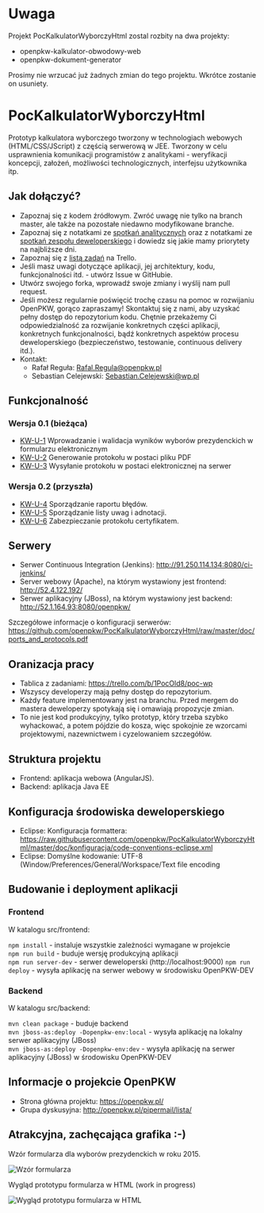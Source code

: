 # Uwaga

Projekt PocKalkulatorWyborczyHtml zostal rozbity na dwa projekty:
- openpkw-kalkulator-obwodowy-web
- openpkw-dokument-generator

Prosimy nie wrzucać już żadnych zmian do tego projektu. Wkrótce zostanie on usuniety.

# PocKalkulatorWyborczyHtml
Prototyp kalkulatora wyborczego tworzony w technologiach webowych (HTML/CSS/JScript) z częścią serwerową w JEE. Tworzony w celu usprawnienia komunikacji programistów z analitykami - weryfikacji koncepcji, założeń, możliwości technologicznych, interfejsu użytkownika itp.

## Jak dołączyć?
- Zapoznaj się z kodem źródłowym. Zwróć uwagę nie tylko na branch master, ale także na pozostałe niedawno modyfikowane branche.
- Zapoznaj się z notatkami ze [spotkań analitycznych](https://github.com/openpkw/openpkw/blob/master/Protokoly%20spotkan.md) oraz z notatkami ze [spotkań zespołu deweloperskiego](https://github.com/openpkw/PocKalkulatorWyborczyHtml/blob/master/Protokoly_spotkan.md) i dowiedz się jakie mamy priorytety na najbliższe dni.
- Zapoznaj się z [listą zadań](https://trello.com/b/1PocOld8/poc-wp) na Trello.
- Jeśli masz uwagi dotyczące aplikacji, jej architektury, kodu, funkcjonalności itd. - utwórz Issue w GitHubie. 
- Utwórz swojego forka, wprowadź swoje zmiany i wyślij nam pull request.
- Jeśli możesz regularnie poświęcić trochę czasu na pomoc w rozwijaniu OpenPKW, gorąco zapraszamy! Skontaktuj się z nami, aby uzyskać pełny dostęp do repozytorium kodu. Chętnie przekażemy Ci odpowiedzialność za rozwijanie konkretnych części aplikacji, konkretnych funkcjonalności, bądź konkretnych aspektów procesu deweloperskiego (bezpieczeństwo, testowanie, continuous delivery itd.).
- Kontakt:
  - Rafał Reguła: <Rafal.Regula@openpkw.pl>
  - Sebastian Celejewski: <Sebastian.Celejewski@wp.pl>

## Funkcjonalność
### Wersja 0.1 (bieżąca)
- [KW-U-1](http://trello.com/c/wHH5FeuB) Wprowadzanie i walidacja wyników wyborów prezydenckich w formularzu elektronicznym
- [KW-U-2](https://trello.com/c/3nQc4SMi) Generowanie protokołu w postaci pliku PDF
- [KW-U-3](https://trello.com/c/LzikRQvG) Wysyłanie protokołu w postaci elektronicznej na serwer

### Wersja 0.2 (przyszła)
- [KW-U-4](https://trello.com/c/xXDZeLrq) Sporządzanie raportu błędów.
- [KW-U-5](https://trello.com/c/cOlQ97Vi) Sporządzanie listy uwag i adnotacji.
- [KW-U-6](https://trello.com/c/I4WIjpR9) Zabezpieczanie protokołu certyfikatem.

## Serwery
- Serwer Continuous Integration (Jenkins): http://91.250.114.134:8080/ci-jenkins/
- Server webowy (Apache), na którym wystawiony jest frontend: http://52.4.122.192/
- Serwer aplikacyjny (JBoss), na którym wystawiony jest backend: http://52.1.164.93:8080/openpkw/

Szczegółowe informacje o konfiguracji serwerów: https://github.com/openpkw/PocKalkulatorWyborczyHtml/raw/master/doc/ports_and_protocols.pdf

## Oranizacja pracy
- Tablica z zadaniami: https://trello.com/b/1PocOld8/poc-wp
- Wszyscy developerzy mają pełny dostęp do repozytorium.
- Każdy feature implementowany jest na branchu. Przed mergem do mastera deweloperzy spotykają się i omawiają propozycje zmian.
- To nie jest kod produkcyjny, tylko prototyp, który trzeba szybko wyhackować, a potem pójdzie do kosza, więc spokojnie ze wzorcami projektowymi, nazewnictwem i cyzelowaniem szczegółów.

## Struktura projektu
- Frontend: aplikacja webowa (AngularJS).
- Backend: aplikacja Java EE

## Konfiguracja środowiska deweloperskiego
- Eclipse: Konfiguracja formattera: https://raw.githubusercontent.com/openpkw/PocKalkulatorWyborczyHtml/master/doc/konfiguracja/code-conventions-eclipse.xml
- Eclipse: Domyślne kodowanie: UTF-8 (Window/Preferences/General/Workspace/Text file encoding

## Budowanie i deployment aplikacji
### Frontend
W katalogu src/frontend:

```npm install``` - instaluje wszystkie zależności wymagane w projekcie<br/>
```npm run build``` - buduje wersję produkcyjną aplikacji<br/>
```npm run server-dev``` - serwer deweloperski (http://localhost:9000)
```npm run deploy``` - wysyła aplikację na serwer webowy w środowisku OpenPKW-DEV

### Backend
W katalogu src/backend:

```mvn clean package``` - buduje backend<br/>
```mvn jboss-as:deploy -Dopenpkw-env:local``` - wysyła aplikację na lokalny serwer aplikacyjny (JBoss)<br/>
```mvn jboss-as:deploy -Dopenpkw-env:dev``` - wysyła aplikację na serwer aplikacyjny (JBoss) w środowisku OpenPKW-DEV 

## Informacje o projekcie OpenPKW
- Strona główna projektu: https://openpkw.pl/
- Grupa dyskusyjna: http://openpkw.pl/pipermail/lista/

## Atrakcyjna, zachęcająca grafika :-)

Wzór formularza dla wyborów prezydenckich w roku 2015.

![Wzór formularza](https://raw.githubusercontent.com/openpkw/PocKalkulatorWyborczyHtml/master/doc/images/formularz_wzor.png)

Wygląd prototypu formularza w HTML (work in progress)

![Wygląd prototypu formularza w HTML](https://raw.githubusercontent.com/openpkw/PocKalkulatorWyborczyHtml/master/doc/images/formularz_prototyp_html.png)
